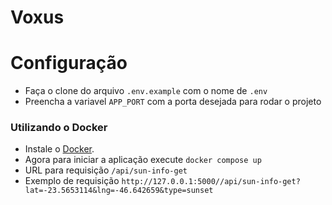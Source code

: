 # Voxus

# Configuração
- Faça o clone do arquivo ```.env.example``` com o nome de ```.env```
- Preencha a variavel ```APP_PORT``` com a porta desejada para rodar o projeto

### Utilizando o Docker
- Instale o [Docker](https://www.docker.com/).
- Agora para iniciar a aplicação execute ```docker compose up ```
- URL para requisição ``` /api/sun-info-get ```
- Exemplo de requisição ``` http://127.0.0.1:5000//api/sun-info-get?lat=-23.5653114&lng=-46.642659&type=sunset ```
